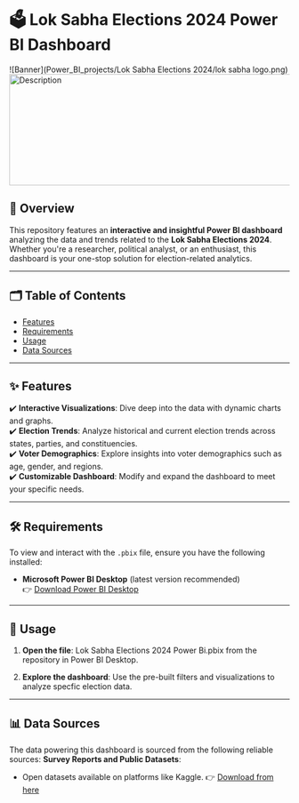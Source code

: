 # 🗳️ Lok Sabha Elections 2024 Power BI Dashboard

![Banner](Power_BI_projects/Lok Sabha Elections 2024/lok sabha logo.png)
<img src="https://static.indiatvnews.com/election/election_2024/images/banner-text.png" alt="Description" width="1000px" height="200">


## 🌟 Overview
This repository features an **interactive and insightful Power BI dashboard** analyzing the data and trends related to the **Lok Sabha Elections 2024**.  
Whether you're a researcher, political analyst, or an enthusiast, this dashboard is your one-stop solution for election-related analytics.

---

## 🗂️ Table of Contents
- [Features](#✨-features)
- [Requirements](#🛠️-requirements)
- [Usage](#📖-usage)
- [Data Sources](#📊-data-sources)

---

## ✨ Features
✔️ **Interactive Visualizations**: Dive deep into the data with dynamic charts and graphs.  
✔️ **Election Trends**: Analyze historical and current election trends across states, parties, and constituencies.  
✔️ **Voter Demographics**: Explore insights into voter demographics such as age, gender, and regions.  
✔️ **Customizable Dashboard**: Modify and expand the dashboard to meet your specific needs.

---

## 🛠️ Requirements
To view and interact with the `.pbix` file, ensure you have the following installed:
- **Microsoft Power BI Desktop** (latest version recommended)  
  👉 [Download Power BI Desktop](https://powerbi.microsoft.com/desktop/)

---

## 📖 Usage
1. **Open the file**:
   Lok Sabha Elections 2024 Power Bi.pbix from the repository in Power BI Desktop.

2. **Explore the dashboard**:
   Use the pre-built filters and visualizations to analyze specfic election data.

---

## 📊 Data Sources
The data powering this dashboard is sourced from the following reliable sources:
**Survey Reports and Public Datasets**:
- Open datasets available on platforms like Kaggle.
  👉 [Download from here](https://www.kaggle.com/datasets/nuhmanpk/india-lok-sabha-election-results-2024)
